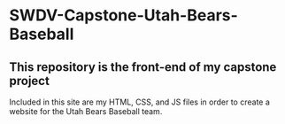 # SWDV-Capstone-Utah-Bears-Baseball
## This repository is the front-end of my capstone project
Included in this site are my HTML, CSS, and JS files in order to create a website for the Utah Bears Baseball team.